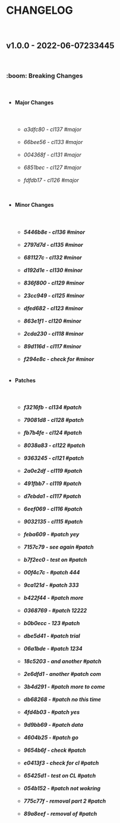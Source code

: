 <h1>CHANGELOG</h1><br><h2>v1.0.0 - 2022-06-07233445</h2><br><h3>:boom: Breaking Changes</h3> <ul><br><li><h4>Major Changes</h4></li><br> <ul><h6> <li> a3dfc80 - cl137 #major </li><br> <li> 66bee56 - cl133 #major </li><br> <li> 004368f - cl131 #major </li><br> <li> 6851bec - cl127 #major </li><br> <li> fdfdb17 - cl126 #major </li><br></h6></ul> <li><h4>Minor Changes</h4></li><br> <ul><h5> <li> 5446b8e - cl136 #minor </li><br> <li> 2797d7d - cl135 #minor </li><br> <li> 681127c - cl132 #minor </li><br> <li> d192d1e - cl130 #minor </li><br> <li> 836f800 - cl129 #minor </li><br> <li> 23cc949 - cl125 #minor </li><br> <li> dfed682 - cl123 #minor </li><br> <li> 863e1f1 - cl120 #minor </li><br> <li> 2cda230 - cl118 #minor </li><br> <li> 89d116d - cl117 #minor </li><br> <li> f294e8c - check for #minor </li><br></h5></ul> <li><h4>Patches</h4></li><br> <ul><h5> <li> f3216fb - cl134 #patch </li><br> <li> 79081d8 - cl128 #patch </li><br> <li> fb7b4fe - cl124 #patch </li><br> <li> 8038a83 - cl122 #patch </li><br> <li> 9363245 - cl121 #patch </li><br> <li> 2a0e2df - cl119 #patch </li><br> <li> 491fbb7 - cl119 #patch </li><br> <li> d7ebda1 - cl117 #patch </li><br> <li> 6eef069 - cl116 #patch </li><br> <li> 9032135 - cl115 #patch </li><br> <li> feba609 - #patch yey </li><br> <li> 7157c79 - see again #patch </li><br> <li> b7f2ec0 - test on #patch </li><br> <li> 00f4c7c - #patch 444 </li><br> <li> 9ca121d - #patch 333 </li><br> <li> b422f44 - #patch more </li><br> <li> 0368769 - #patch 12222 </li><br> <li> b0b0ecc - 123 #patch </li><br> <li> dbe5d41 - #patch trial </li><br> <li> 06a1bde - #patch 1234 </li><br> <li> 18c5203 - and another #patch </li><br> <li> 2e6dfd1 - another #patch com </li><br> <li> 3b4d291 - #patch more to come </li><br> <li> db68268 - #patch no this time </li><br> <li> 4fd4b03 - #patch yes </li><br> <li> 9d9bb69 - #patch data </li><br> <li> 4604b25 - #patch go </li><br> <li> 9654b6f - check #patch </li><br> <li> e0413f3 - check for cl #patch </li><br> <li> 65425d1 - test on CL #patch </li><br> <li> 054b152 - #patch not wokring </li><br> <li> 775c77f - removal part 2 #patch </li><br> <li> 89a8eef - removal of #patch </li><br></h5></ul></ul>
